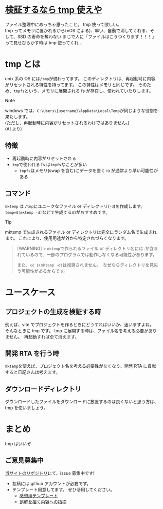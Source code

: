 # [検証するなら tmp 使えや](https://qiita.com/tamkame123/items/7bc760658bf9eac7ee9a)

ファイル整理中にめっちゃ思ったこと。 tmp 使って欲しい。  
tmp ってメモリに置かれるから(※OS による)、早い、自動で消してくれる、そして、SSD の寿命を奪わない
まじで人に「ファイルはこうつくります！！！」って見せびらかす時は
tmp 使ってくれ...

# tmp とは

unix 系の OS には`/tmp`が備わってます。
このディレクトリは、再起動時に内容がリセットされる特性を持ってます。
この特性はメモリと同じです。
そのため、`tmpfs`という、メモリに展開される fs が存在し、使われていたりします。

> [!NOTE]
> windows では、`C:\Users\{username}\AppData\Local\Temp`が同じような役割を果たします。  
> (ただし、再起動時に内容がリセットされるわけではありません。)  
> (AI より)

## 特徴

- 再起動時に内容がリセットされる
- `tmp`で使われる fs は`tmpfs`なことが多い
  - `tmpfs`はメモリ(swap を含む)にデータを置く
    io が通常より早い可能性がある

## コマンド

`mktemp` は `/tmp`にユニークなファイル or ディレクトリ(`-d`)を作成します。
`temp=$(mktemp -d)`などで生成するのがおすすめです。

> [!TIP]
> mktemp で生成されるファイル or ディレクトリは完全にランダム名で生成されます。
> これにより、使用用途が外から特定されづらくなります。

> [!WARNING] > `mktemp`で作られるファイル or ディレクトリ名には`.`が含まれているので、一部のプログラムでは動作しなくなる可能性があります。
>
> また、`cd $(mktemp -d)`は推奨されません。　なぜならディレクトリを見失う可能性があるからです。

# ユースケース

## プロジェクトの生成を検証する時

例えば、vite でプロジェクトを作るときにどうすればいいか、迷いますよね。
そんなときに tmp です。
tmp に展開する時は、ファイル名を考える必要がありません。　再起動すれば全て消えます。

## 開発 RTA を行う時

`mktemp`を使えば、プロジェクト名を考える必要性がなくなり、開発 RTA に貢献すると日記さんは考えます。

## ダウンロードディレクトリ

ダウンロードしたファイルをダウンロードに放置するのは良くないと思う方は、tmp を使いましょう。

# まとめ

tmp はいいぞ

## ご意見募集中

[当サイトのリポジトリ](https://github.com/tam1192/notepad.md/issues)にて、issue 募集中です!

- 投稿には github アカウントが必要です。
- テンプレート用意してます。 ぜひ活用してください。
  - [感想用テンプレート](https://github.com/tam1192/tam1192/issues/new?template=感想-コメント.md)
  - [誤解を招く内容への指摘](https://github.com/tam1192/tam1192/issues/new?template=誤解を招く内容への指摘.md)
